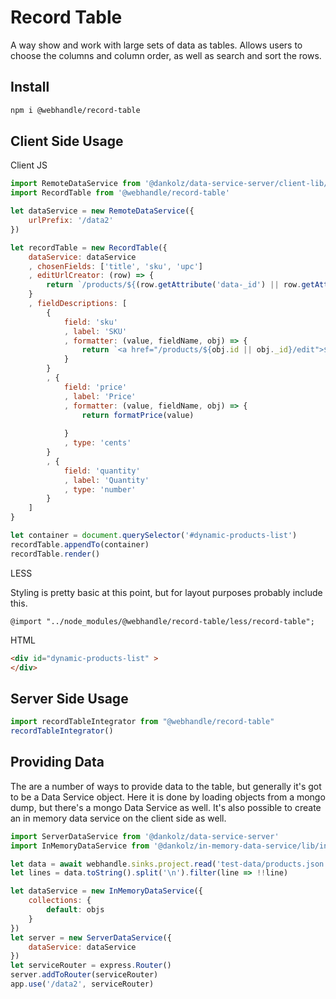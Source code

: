 # Record Table

A way show and work with large sets of data as tables. Allows users to 
choose the columns and column order, as well as search and sort the rows.


## Install

```bash
npm i @webhandle/record-table
```


## Client Side Usage

Client JS
```js
import RemoteDataService from '@dankolz/data-service-server/client-lib/remote-data-service.mjs'
import RecordTable from '@webhandle/record-table'

let dataService = new RemoteDataService({
	urlPrefix: '/data2'
})

let recordTable = new RecordTable({
	dataService: dataService
	, chosenFields: ['title', 'sku', 'upc']
	, editUrlCreator: (row) => {
		return `/products/${(row.getAttribute('data-_id') || row.getAttribute('data-id')).toString()}/edit`
	}
	, fieldDescriptions: [
		{
			field: 'sku'
			, label: 'SKU'
			, formatter: (value, fieldName, obj) => {
				return `<a href="/products/${obj.id || obj._id}/edit">${value}</a>`
			}
		}
		, {
			field: 'price'
			, label: 'Price'
			, formatter: (value, fieldName, obj) => {
				return formatPrice(value)
				
			}
			, type: 'cents'
		}
		, {
			field: 'quantity'
			, label: 'Quantity'
			, type: 'number'
		}
	]
}

let container = document.querySelector('#dynamic-products-list')
recordTable.appendTo(container)
recordTable.render()
```

LESS

Styling is pretty basic at this point, but for layout purposes probably include this.

```less
@import "../node_modules/@webhandle/record-table/less/record-table";
```

HTML
```html
<div id="dynamic-products-list" >
</div>
```

## Server Side Usage
```js
import recordTableIntegrator from "@webhandle/record-table"
recordTableIntegrator()
```

## Providing Data
The are a number of ways to provide data to the table, but generally it's got to be a Data Service object.
Here it is done by loading objects from a mongo dump, but there's a mongo Data Service as well. It's also
possible to create an in memory data service on the client side as well.

```js
import ServerDataService from '@dankolz/data-service-server'
import InMemoryDataService from '@dankolz/in-memory-data-service/lib/in-memory-data-service-sift.mjs'

let data = await webhandle.sinks.project.read('test-data/products.json')
let lines = data.toString().split('\n').filter(line => !!line)

let dataService = new InMemoryDataService({
	collections: {
		default: objs
	}
})
let server = new ServerDataService({
	dataService: dataService
})
let serviceRouter = express.Router()
server.addToRouter(serviceRouter)
app.use('/data2', serviceRouter)


```
